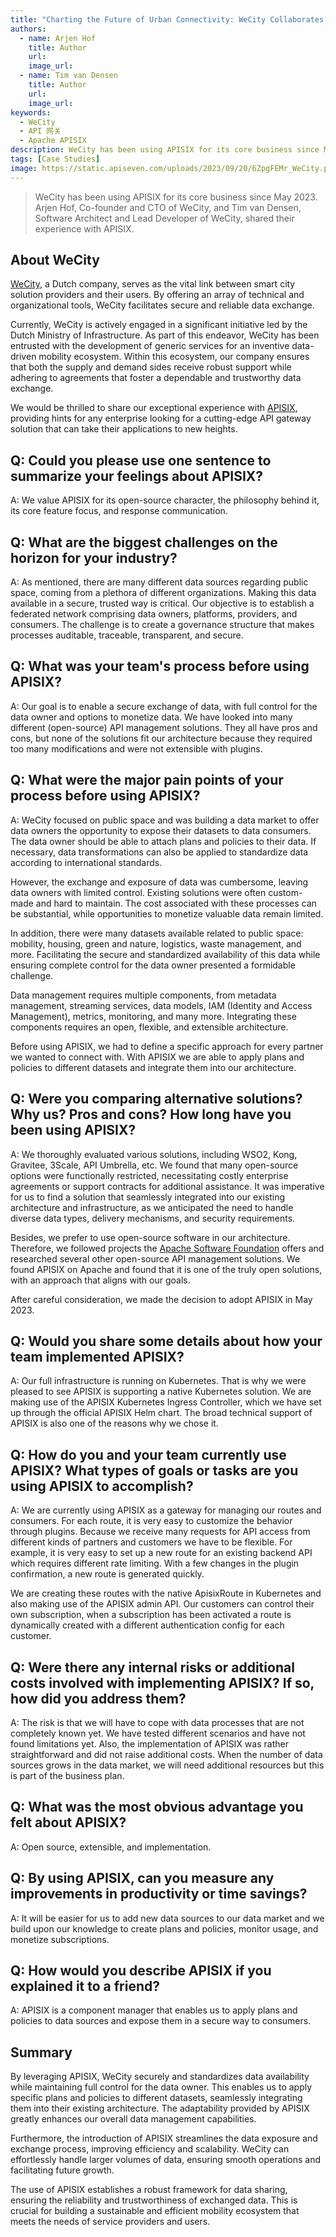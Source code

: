```yaml
---
title: "Charting the Future of Urban Connectivity: WeCity Collaborates with APISIX"
authors:
  - name: Arjen Hof
    title: Author
    url: 
    image_url: 
  - name: Tim van Densen
    title: Author
    url: 
    image_url: 
keywords:
  - WeCity
  - API 网关
  - Apache APISIX
description: WeCity has been using APISIX for its core business since May 2023. Arjen Hof, Co-founder and CTO of WeCity, and Tim van Densen, Software Architect and Lead Developer of WeCity, shared their experience with APISIX. 
tags: [Case Studies]
image: https://static.apiseven.com/uploads/2023/09/20/6ZpgFEMr_WeCity.png
---
```


> WeCity has been using APISIX for its core business since May 2023. Arjen Hof, Co-founder and CTO of WeCity, and Tim van Densen, Software Architect and Lead Developer of WeCity, shared their experience with APISIX. 
<!--truncate-->

## About WeCity

[WeCity](https://www.wecity.nl/en), a Dutch company, serves as the vital link between smart city solution providers and their users. By offering an array of technical and organizational tools, WeCity facilitates secure and reliable data exchange.

Currently, WeCity is actively engaged in a significant initiative led by the Dutch Ministry of Infrastructure. As part of this endeavor, WeCity has been entrusted with the development of generic services for an inventive data-driven mobility ecosystem. Within this ecosystem, our company ensures that both the supply and demand sides receive robust support while adhering to agreements that foster a dependable and trustworthy data exchange. 

We would be thrilled to share our exceptional experience with [APISIX](https://apisix.apache.org/), providing hints for any enterprise looking for a cutting-edge API gateway solution that can take their applications to new heights.

## Q: Could you please use one sentence to summarize your feelings about APISIX?

A: We value APISIX for its open-source character, the philosophy behind it, its core feature focus, and response communication.

## Q: What are the biggest challenges on the horizon for your industry?

A: As mentioned, there are many different data sources regarding public space, coming from a plethora of different organizations. Making this data available in a secure, trusted way is critical. Our objective is to establish a federated network comprising data owners, platforms, providers, and consumers. The challenge is to create a governance structure that makes processes auditable, traceable, transparent, and secure.

## Q: What was your team's process before using APISIX?

A: Our goal is to enable a secure exchange of data, with full control for the data owner and options to monetize data. We have looked into many different (open-source) API management solutions. They all have pros and cons, but none of the solutions fit our architecture because they required too many modifications and were not extensible with plugins.

## Q: What were the major pain points of your process before using APISIX?

A: WeCity focused on public space and was building a data market to offer data owners the opportunity to expose their datasets to data consumers. The data owner should be able to attach plans and policies to their data. If necessary, data transformations can also be applied to standardize data according to international standards. 

However, the exchange and exposure of data was cumbersome, leaving data owners with limited control. Existing solutions were often custom-made and hard to maintain. The cost associated with these processes can be substantial, while opportunities to monetize valuable data remain limited.

In addition, there were many datasets available related to public space: mobility, housing, green and nature, logistics, waste management, and more. Facilitating the secure and standardized availability of this data while ensuring complete control for the data owner presented a formidable challenge.

Data management requires multiple components, from metadata management, streaming services, data models, IAM (Identity and Access Management), metrics, monitoring, and many more. Integrating these components requires an open, flexible, and extensible architecture. 

Before using APISIX, we had to define a specific approach for every partner we wanted to connect with. With APISIX we are able to apply plans and policies to different datasets and integrate them into our architecture.

## Q: Were you comparing alternative solutions? Why us? Pros and cons? How long have you been using APISIX?

A: We thoroughly evaluated various solutions, including WSO2, Kong, Gravitee, 3Scale, API Umbrella, etc. We found that many open-source options were functionally restricted, necessitating costly enterprise agreements or support contracts for additional assistance. It was imperative for us to find a solution that seamlessly integrated into our existing architecture and infrastructure, as we anticipated the need to handle diverse data types, delivery mechanisms, and security requirements.

Besides, we prefer to use open-source software in our architecture. Therefore, we followed projects the [Apache Software Foundation](https://www.apache.org/) offers and researched several other open-source API management solutions. We found APISIX on Apache and found that it is one of the truly open solutions, with an approach that aligns with our goals. 

After careful consideration, we made the decision to adopt APISIX in May 2023.

## Q: Would you share some details about how your team implemented APISIX?

A: Our full infrastructure is running on Kubernetes. That is why we were pleased to see APISIX is supporting a native Kubernetes solution. We are making use of the APISIX Kubernetes Ingress Controller, which we have set up through the official APISIX Helm chart. The broad technical support of APISIX is also one of the reasons why we chose it.

## Q: How do you and your team currently use APISIX? What types of goals or tasks are you using APISIX to accomplish?

A: We are currently using APISIX as a gateway for managing our routes and consumers. For each route, it is very easy to customize the behavior through plugins. Because we receive many requests for API access from different kinds of partners and customers we have to be flexible. For example, it is very easy to set up a new route for an existing backend API which requires different rate limiting. With a few changes in the plugin confirmation, a new route is generated quickly. 

We are creating these routes with the native ApisixRoute in Kubernetes and also making use of the APISIX admin API. Our customers can control their own subscription, when a subscription has been activated a route is dynamically created with a different authentication config for each customer.

## Q: Were there any internal risks or additional costs involved with implementing APISIX? If so, how did you address them?

A: The risk is that we will have to cope with data processes that are not completely known yet. We have tested different scenarios and have not found limitations yet. Also, the implementation of APISIX was rather straightforward and did not raise additional costs. When the number of data sources grows in the data market, we will need additional resources but this is part of the business plan.

## Q: What was the most obvious advantage you felt about APISIX?

A: Open source, extensible, and implementation.

## Q: By using APISIX, can you measure any improvements in productivity or time savings?

A: It will be easier for us to add new data sources to our data market and we build upon our knowledge to create plans and policies, monitor usage, and monetize subscriptions.

## Q: How would you describe APISIX if you explained it to a friend?

A: APISIX is a component manager that enables us to apply plans and policies to data sources and expose them in a secure way to consumers.

## Summary

By leveraging APISIX, WeCity securely and standardizes data availability while maintaining full control for the data owner. This enables us to apply specific plans and policies to different datasets, seamlessly integrating them into their existing architecture. The adaptability provided by APISIX greatly enhances our overall data management capabilities.

Furthermore, the introduction of APISIX streamlines the data exposure and exchange process, improving efficiency and scalability. WeCity can effortlessly handle larger volumes of data, ensuring smooth operations and facilitating future growth.

The use of APISIX establishes a robust framework for data sharing, ensuring the reliability and trustworthiness of exchanged data. This is crucial for building a sustainable and efficient mobility ecosystem that meets the needs of service providers and users.
